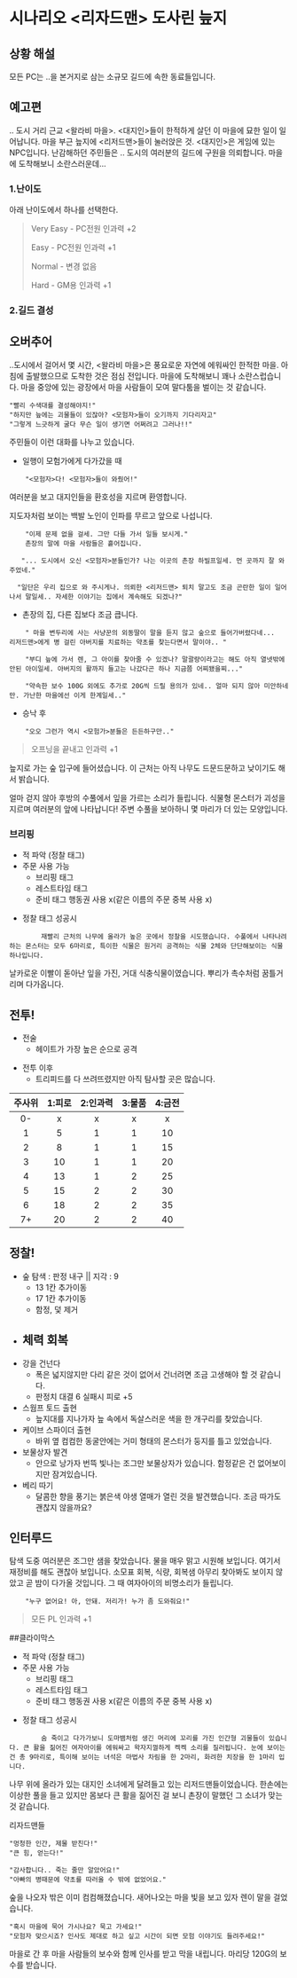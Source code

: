 # 시나리오 <리자드맨> 도사린 늪지

## 상황 해설
모든 PC는 ..을 본거지로 삼는 소규모 길드에 속한 동료들입니다.

## 예고편
.. 도시 거리 근교 <왈라비 마을>. <대지인>들이 한적하게 살던 이 마을에 묘한 일이 일어납니다. 마을 부근 늪지에 <리저드맨>들이 눌러앉은 것. <대지인>은 게임에 있는 NPC입니다. 난감해하던 주민들은 .. 도시의 여러분의 길드에 구원을 의뢰합니다.
마을에 도착해보니 소란스러운데...

### 1.난이도
아래 난이도에서 하나를 선택한다.
> Very Easy - PC전원 인과력 +2
> 
> Easy - PC전원 인과력 +1
> 
> Normal - 변경 없음
> 
> Hard - GM용 인과력 +1

### 2.길드 결성

## 오버추어
..도시에서 걸어서 몇 시간, <왈라비 마을>은 풍요로운 자연에 에워싸인 한적한 마을. 아침에 출발했으므로 도착한 것은 점심 전입니다. 마을에 도착해보니 꽤나 소란스럽습니다. 마을 중앙에 있는 광장에서 마을 사람들이 모여 말다툼을 벌이는 것 같습니다.

    "빨리 수색대를 결성해야지!"
    "하지만 늪에는 괴물들이 있잖아? <모험자>들이 오기까지 기다리자고"
    "그렇게 느긋하게 굴다 무슨 일이 생기면 어쩌려고 그러나!!"

주민들이 이런 대화를 나누고 있습니다.

*  일행이 모험가에게 다가갔을 때

```
    "<모험자>다! <모험자>들이 와줬어!"
```

여러분을 보고 대지인들을 환호성을 지르며 환영합니다.

지도자처럼 보이는 백발 노인이 인파를 무르고 앞으로 나섭니다.

```
    "이제 문제 없을 걸세. 그만 다들 가서 일들 보시게."
    촌장의 말에 마을 사람들은 흩어집니다.

   "... 도시에서 오신 <모험자>분들인가? 나는 이곳의 촌장 하빌프일세. 먼 곳까지 잘 와주었네."

  "일단은 우리 집으로 와 주시게나. 의뢰한 <리저드맨> 퇴치 말고도 조금 곤란한 일이 일어나서 말일세.. 자세한 이야기는 집에서 계속해도 되겠나?"
```

* 촌장의 집, 다른 집보다 조금 큽니다. 

```
    " 마을 변두리에 사는 사냥꾼의 외동딸이 말을 듣지 않고 숲으로 들어가버렸다네...   리저드맨>에게 병 걸린 아버지를 치료하는 약초를 찾는다면서 말이야.. "

    "부디 늪에 가서 렌, 그 아이를 찾아줄 수 있겠나? 말괄량이라고는 해도 아직 열넷밖에 안된 아이일세. 아버지의 활까지 들고는 나갔다곤 하나 지금쯤 어찌됐을찌..."

    "약속한 보수 100G 외에도 추가로 20G씩 드릴 용의가 있네.. 얼마 되지 않아 미안하네만. 가난한 마을에선 이게 한계일세.."
```
* 승낙 후
```
    "오오 그런가 역시 <모험가>분들은 든든하구만.."
```
> 오프닝을 끝내고 인과력 +1

늪지로 가는 숲 입구에 들어셨습니다. 이 근처는 아직 나무도 드문드문하고 낮이기도 해서 밝습니다.

얼마 걷지 않아 후방의 수풀에서 잎을 가르는 소리가 들립니다.
식물형 몬스터가 괴성을 지르며 여러분의 앞에 나타납니다! 주변 수풀을 보아하니 몇 마리가 더 있는 모양입니다.

### 브리핑
- 적 파악 (정찰 태그)
- 주문 사용 가능
    + 브리핑 태그
    + 레스트타임 태그
    + 준비 태그 행동권 사용 x(같은 이름의 주문 중복 사용 x)

* 정찰 태그 성공시
```
        재빨리 근처의 나무에 올라가 높은 곳에서 정찰을 시도했습니다. 수풀에서 나타나려 하는 몬스터는 모두 6마리로, 특이한 식물은 원거리 공격하는 식물 2체와 단단해보이는 식물 하나입니다.
```

날카로운 이빨이 돋아난 잎을 가진, 거대 식충식물이였습니다. 뿌리가 촉수처럼 꿈틀거리며 다가옵니다. 

## 전투!

- 전술
    + 헤이트가 가장 높은 순으로 공격

* 전투 이후
    - 트리피드를 다 쓰려뜨렸지만 아직 탐사할 곳은 많습니다.

| 주사위   | 1:피로  | 2:인과력     | 3:물품  | 4:금전  |
|:------:   |:------:   |:--------: |:------:   |:------:   |
|   0-      |    x      |     x     |    x      |    x      |
|    1      |    5      |     1     |    1      |   10      |
|    2      |    8      |     1     |    1      |   15      |
|    3      |   10      |     1     |    1      |   20      |
|    4      |   13      |     1     |    2      |   25      |
|    5      |   15      |     2     |    2      |   30      |
|    6      |   18      |     2     |    2      |   35      |
|   7+      |   20      |     2     |    2      |   40      |

## 정찰!
* 숲 탐색 : 판정 내구 || 지각 : 9
    - 13 1칸 추가이동
    - 17 1칸 추가이동
    - 함정, 덫 제거
* 체력 회복
    -
* 강을 건넌다
    - 폭은 넓지않지만 다리 같은 것이 없어서 건너려면 조금 고생해야 할 것 같습니다.
    - 판정치 대결 6 실패시 피로 +5
* 스웜프 토드 출현
     - 늪지대를 지나가자 늪 속에서 독살스러운 색을 한 개구리를 찾았습니다.
* 케이브 스파이더 출현
     - 바위 옆 컴컴한 동굴안에는 거미 형태의 몬스터가 둥지를 틀고 있었습니다.
* 보물상자 발견
     - 안으로 낭가자 번뜩 빛나는 조그만 보물상자가 있습니다. 함정같은 건 없어보이지만 잠겨있습니다.
* 베리 따기
     - 달콤한 향을 풍기는 붉은색 야생 열매가 열린 것을 발견했습니다. 조금 따가도 괜찮지 않을까요?

## 인터루드
탐색 도중 여러분은 조그만 샘을 찾았습니다. 물을 매우 맑고 시원해 보입니다.
여기서 재정비를 해도 괜찮아 보입니다.
소모표 회복, 식량, 회복샘
아무리 찾아봐도 보이지 않았고 곧 밤이 다가올 것입니다. 그 때 여자아이의 비명소리가 들립니다.

```
    "누구 없어요! 아, 안돼. 저리가! 누가 좀 도와줘요!"
```

> 모든 PL 인과력 +1

##클라이막스
- 적 파악 (정찰 태그)
- 주문 사용 가능
    + 브리핑 태그
    + 레스트타임 태그
    + 준비 태그 행동권 사용 x(같은 이름의 주문 중복 사용 x)

* 정찰 태그 성공시
```
        숨 죽이고 다가가보니 도마뱀처럼 생긴 머리에 꼬리를 가진 인간형 괴물들이 있습니다. 큰 활을 짊어진 여자아이를 에워싸고 왁자지껄하게 켁켁 소리를 질러됩니다. 눈에 보이는 건 총 9마리로, 특이해 보이는 녀석은 마법사 차림을 한 2마리, 화려한 치장을 한 1마리 입니다. 
```

나무 위에 올라가 있는 대지인 소녀에게 달려들고 있는 리저드맨들이었습니다. 한손에는 이상한 풀을 들고 있지만 몸보다 큰 활을 짊어진 걸 보니 촌장이 말했던 그 소녀가 맞는 것 같습니다.

리자드맨들
```
"멍청한 인간, 제물 받친다!"
"큰 힘, 얻는다!"
```

```
"감사합니다.. 죽는 줄만 알았어요!"
"아빠의 병때문에 약초를 따러올 수 밖에 없었어요."
```
숲을 나오자 밖은 이미 컴컴해졌습니다. 새어나오는 마을 빛을 보고 있자 렌이 말을 걸었습니다.

```
"혹시 마을에 묵어 가시나요? 묵고 가세요!"
"모험자 맞으시죠? 인사도 제대로 하고 싶고 시간이 되면 모험 이야기도 들려주세요!"
```

마을로 간 후 마을 사람들의 보수와 함께 인사를 받고 막을 내립니다.
마리당 120G의 보수를 받습니다.
